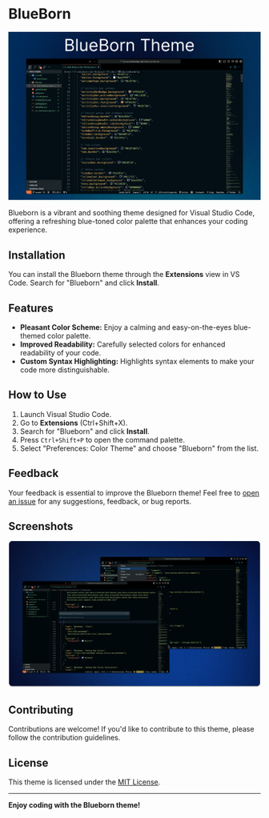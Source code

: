 # BlueBorn

![banner](blueborn.png)

Blueborn is a vibrant and soothing theme designed for Visual Studio Code, offering a refreshing blue-toned color palette that enhances your coding experience.

## Installation

You can install the Blueborn theme through the **Extensions** view in VS Code. Search for "Blueborn" and click **Install**.

## Features

- **Pleasant Color Scheme:** Enjoy a calming and easy-on-the-eyes blue-themed color palette.
- **Improved Readability:** Carefully selected colors for enhanced readability of your code.
- **Custom Syntax Highlighting:** Highlights syntax elements to make your code more distinguishable.

## How to Use

1. Launch Visual Studio Code.
2. Go to **Extensions** (Ctrl+Shift+X).
3. Search for "Blueborn" and click **Install**.
4. Press `Ctrl+Shift+P` to open the command palette.
5. Select "Preferences: Color Theme" and choose "Blueborn" from the list.

## Feedback

Your feedback is essential to improve the Blueborn theme! Feel free to [open an issue](https://github.com/KarthikeyaEnge/BlueBorn/issues) for any suggestions, feedback, or bug reports.

## Screenshots

![Blueborn Theme](blueborn_img.png)

## Contributing

Contributions are welcome! If you'd like to contribute to this theme, please follow the contribution guidelines.

## License

This theme is licensed under the [MIT License](https://github.com/KarthikeyaEnge/BlueBorn/blob/main/LICENSE).

---

**Enjoy coding with the Blueborn theme!**
